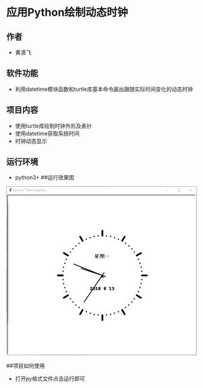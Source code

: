 # 应用Python绘制动态时钟
## 作者
* 黄潇飞
## 软件功能
* 利用datetime模块函数和turtle库基本命令画出跟随实际时间变化的动态时钟
## 项目内容
* 使用turtle库绘制时钟外形及表针
* 使用datetime获取系统时间
* 时钟动态显示
## 运行环境
* python3+
##运行效果图

![动态时钟](clock.png)

##项目如何使用
* 打开py格式文件点击运行即可


